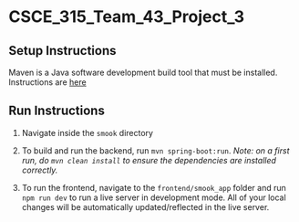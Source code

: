 # CSCE_315_Team_43_Project_3

## Setup Instructions

Maven is a Java software development build tool that must be installed.
Instructions are [here](https://maven.apache.org/install.html)

## Run Instructions

1. Navigate inside the `smook` directory

2. To build and run the backend, run `mvn spring-boot:run`.
_Note: on a first run, do `mvn clean install` to ensure the dependencies are installed correctly._

3. To run the frontend, navigate to the `frontend/smook_app` folder and run `npm run dev` to run a live server in development mode.
All of your local changes will be automatically updated/reflected in the live server.
